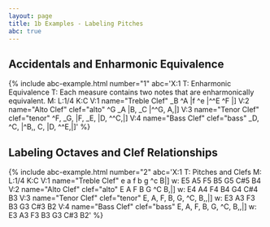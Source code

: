 ```yaml
---
layout: page
title: 1b Examples - Labeling Pitches
abc: true
---
```


## Accidentals and Enharmonic Equivalence

{% include abc-example.html number="1" abc='X:1
T: Enharmonic Equivalence
T: Each measure contains two notes that are enharmonically equivalent.
M:
L:1/4
K:C
V:1 name="Treble Clef"
_B ^A |f ^e |^^E ^F |]
V:2 name="Alto Clef" clef="alto"
^G _A |B, _C |^^G, A,|]
V:3 name="Tenor Clef" clef="tenor"
^F, _G, |F, _E, |D, ^^C,|]
V:4 name="Bass Clef" clef="bass"
_D, ^C, |^B,, C, |D, ^^E,|]' %}

## Labeling Octaves and Clef Relationships

{% include abc-example.html number="2" abc='X:1
T: Pitches and Clefs
M:
L:1/4
K:C
V:1 name="Treble Clef"
e a f b g ^c B|]
w: E5 A5 F5 B5 G5 C#5 B4
V:2 name="Alto Clef" clef="alto"
E A F B G ^C B,|]
w: E4 A4 F4 B4 G4 C#4 B3
V:3 name="Tenor Clef" clef="tenor"
E, A, F, B, G, ^C, B,,|]
w: E3 A3 F3 B3 G3 C#3 B2
V:4 name="Bass Clef" clef="bass"
E, A, F, B, G, ^C, B,,|]
w: E3 A3 F3 B3 G3 C#3 B2' %}
